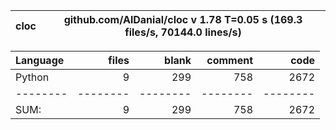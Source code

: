 cloc|github.com/AlDanial/cloc v 1.78  T=0.05 s (169.3 files/s, 70144.0 lines/s)
--- | ---

Language|files|blank|comment|code
:-------|-------:|-------:|-------:|-------:
Python|9|299|758|2672
--------|--------|--------|--------|--------
SUM:|9|299|758|2672
